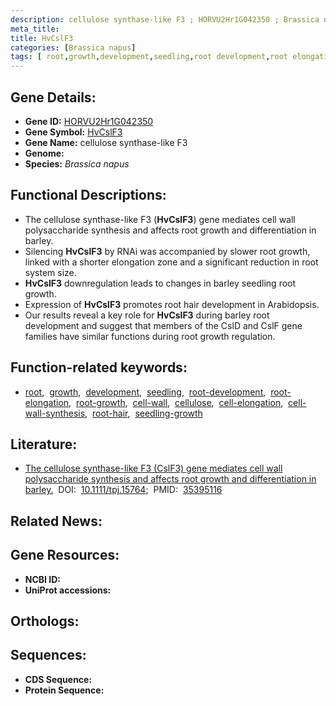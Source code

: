 ```yaml
---
description: cellulose synthase-like F3 ; HORVU2Hr1G042350 ; Brassica napus
meta_title:
title: HvCslF3
categories: [Brassica napus]
tags: [ root,growth,development,seedling,root development,root elongation,root growth,cell wall,cellulose,cell elongation,cell wall synthesis,root hair,seedling growth ]
---
```


## Gene Details:
- **Gene ID:** [HORVU2Hr1G042350]()
- **Gene Symbol:** <u>HvCslF3</u>
- **Gene Name:** cellulose synthase-like F3
- **Genome:** []()
- **Species:** *Brassica napus*

## Functional Descriptions:
   - The cellulose synthase-like F3 (**HvCslF3**) gene mediates cell wall polysaccharide synthesis and affects root growth and differentiation in barley.
   - Silencing **HvCslF3** by RNAi was accompanied by slower root growth, linked with a shorter elongation zone and a significant reduction in root system size.
   - **HvCslF3** downregulation leads to changes in barley seedling root growth.
   - Expression of **HvCslF3** promotes root hair development in Arabidopsis.
   - Our results reveal a key role for **HvCslF3** during barley root development and suggest that members of the CslD and CslF gene families have similar functions during root growth regulation.

## Function-related keywords:
   - [root](/tags/root/),&nbsp;&nbsp;[growth](/tags/growth/),&nbsp;&nbsp;[development](/tags/development/),&nbsp;&nbsp;[seedling](/tags/seedling/),&nbsp;&nbsp;[root-development](/tags/root-development/),&nbsp;&nbsp;[root-elongation](/tags/root-elongation/),&nbsp;&nbsp;[root-growth](/tags/root-growth/),&nbsp;&nbsp;[cell-wall](/tags/cell-wall/),&nbsp;&nbsp;[cellulose](/tags/cellulose/),&nbsp;&nbsp;[cell-elongation](/tags/cell-elongation/),&nbsp;&nbsp;[cell-wall-synthesis](/tags/cell-wall-synthesis/),&nbsp;&nbsp;[root-hair](/tags/root-hair/),&nbsp;&nbsp;[seedling-growth](/tags/seedling-growth/)

## Literature:
   - [The cellulose synthase-like F3 (CslF3) gene mediates cell wall polysaccharide synthesis and affects root growth and differentiation in barley.](https://doi.org/10.1111/tpj.15764)&nbsp;&nbsp;DOI:&nbsp;&nbsp;[10.1111/tpj.15764](https://doi.org/10.1111/tpj.15764);&nbsp;&nbsp;PMID:&nbsp;&nbsp;[35395116](https://pubmed.ncbi.nlm.nih.gov/35395116/)

## Related News:

## Gene Resources:
- **NCBI ID:**  [](https://www.ncbi.nlm.nih.gov/gene/?term=)
- **UniProt accessions:**  [](https://www.uniprot.org/uniprotkb//entry)

## Orthologs:

## Sequences:
- **CDS Sequence:**
- **Protein Sequence:**
